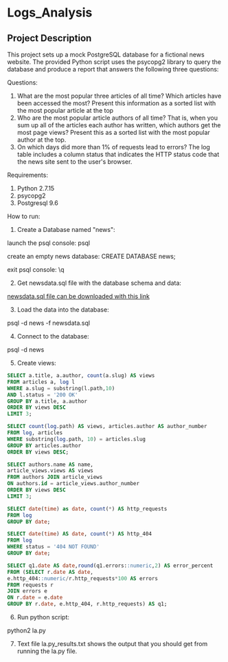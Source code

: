 # Logs_Analysis
## Project Description
This project sets up a mock PostgreSQL database for a fictional news website. The provided Python script uses the psycopg2 library to query the database and produce a report that answers the following three questions:

Questions:

1. What are the most popular three articles of all time? Which articles have been accessed the most? Present this information as a sorted list with the most popular article at the top
2. Who are the most popular article authors of all time? That is, when you sum up all of the articles each author has written, which authors get the most page views? Present this as a sorted list with the most popular author at the top.
3. On which days did more than 1% of requests lead to errors? The log table includes a column status that indicates the HTTP status code that the news site sent to the user's browser.

Requirements: 

1. Python 2.7.15 
2. psycopg2
3. Postgresql 9.6


How to run: 

1. Create a Database named "news": 

launch the psql console: psql

create an empty news database: CREATE DATABASE news;

exit psql console: \q

2. Get newsdata.sql file with the database schema and data: 

[newsdata.sql file can be downloaded with this link](https://d17h27t6h515a5.cloudfront.net/topher/2016/August/57b5f748_newsdata/newsdata.zip) 

3. Load the data into the database:

psql -d news -f newsdata.sql

4. Connect to the database:

psql -d news

5. Create views:

```sql CREATE VIEW top_three_articles AS 
SELECT a.title, a.author, count(a.slug) AS views 
FROM articles a, log l 
WHERE a.slug = substring(l.path,10) 
AND l.status = '200 OK' 
GROUP BY a.title, a.author 
ORDER BY views DESC 
LIMIT 3; 
```

```sql CREATE VIEW article_views AS 
SELECT count(log.path) AS views, articles.author AS author_number
FROM log, articles
WHERE substring(log.path, 10) = articles.slug
GROUP BY articles.author
ORDER BY views DESC;
```

```sql CREATE VIEW top_three_authors AS
SELECT authors.name AS name,
article_views.views AS views
FROM authors JOIN article_views 
ON authors.id = article_views.author_number
ORDER BY views DESC
LIMIT 3;
```

```sql CREATE VIEW requests AS 
SELECT date(time) as date, count(*) AS http_requests 
FROM log 
GROUP BY date;
```

```sql CREATE VIEW errors AS 
SELECT date(time) AS date, count(*) AS http_404 
FROM log 
WHERE status = '404 NOT FOUND' 
GROUP BY date;
```

```sql CREATE VIEW error_percentage AS 
SELECT q1.date AS date,round(q1.errors::numeric,2) AS error_percent 
FROM (SELECT r.date AS date,
e.http_404::numeric/r.http_requests*100 AS errors
FROM requests r 
JOIN errors e 
ON r.date = e.date
GROUP BY r.date, e.http_404, r.http_requests) AS q1;
```

6. Run python script:

python2 la.py

7. Text file la.py_results.txt shows the output that you should get from running the la.py file.  
